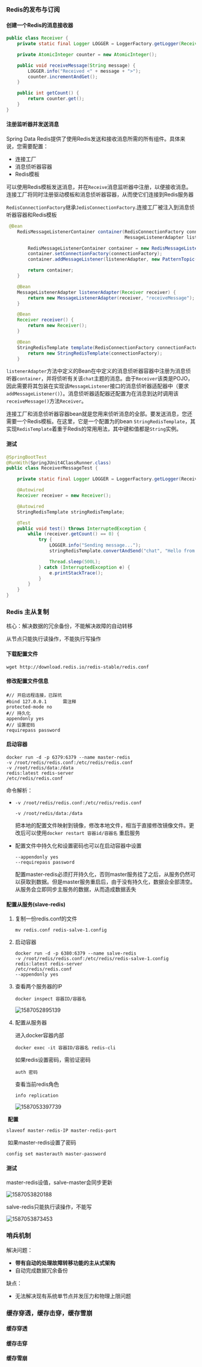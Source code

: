 ### Redis的发布与订阅

#### 创建一个Redis的消息接收器

```java
public class Receiver {
    private static final Logger LOGGER = LoggerFactory.getLogger(Receiver.class);

    private AtomicInteger counter = new AtomicInteger();

    public void receiveMessage(String message) {
        LOGGER.info("Received <" + message + ">");
        counter.incrementAndGet();
    }

    public int getCount() {
        return counter.get();
    }
}
```

#### 注册监听器并发送消息

Spring Data Redis提供了使用Redis发送和接收消息所需的所有组件。具体来说，您需要配置：

- 连接工厂
- 消息侦听器容器
- Redis模板

可以使用Redis模板发送消息，并在`Receive`消息监听器中注册，以便接收消息。连接工厂将同时注册驱动模板和消息侦听器容器，从而使它们连接到Redis服务器

`RedisConnectionFactory`继承`JedisConnectionFactory`.连接工厂被注入到消息侦听器容器和Redis模板

```java
 @Bean
    RedisMessageListenerContainer container(RedisConnectionFactory connectionFactory,
                                            MessageListenerAdapter listenerAdapter) {

        RedisMessageListenerContainer container = new RedisMessageListenerContainer();
        container.setConnectionFactory(connectionFactory);
        container.addMessageListener(listenerAdapter, new PatternTopic("chat"));

        return container;
    }

    @Bean
    MessageListenerAdapter listenerAdapter(Receiver receiver) {
        return new MessageListenerAdapter(receiver, "receiveMessage");
    }

    @Bean
    Receiver receiver() {
        return new Receiver();
    }

    @Bean
    StringRedisTemplate template(RedisConnectionFactory connectionFactory) {
        return new StringRedisTemplate(connectionFactory);
    }

```

`listenerAdapter`方法中定义的Bean在中定义的消息侦听器容器中注册为消息侦听器`container`，并将侦听有关该`chat`主题的消息。由于`Receiver`该类是POJO，因此需要将其包装在实现该`MessageListener`接口的消息侦听器适配器中（要求`addMessageListener()`）。消息侦听器适配器还配置为在消息到达时调用该`receiveMessage()`方法`Receiver`。

连接工厂和消息侦听器容器bean就是您用来侦听消息的全部。要发送消息，您还需要一个Redis模板。在这里，它是一个配置为的bean `StringRedisTemplate`，其实现`RedisTemplate`着重于Redis的常用用法，其中键和值都是`String`实例。

#### 测试

```java
@SpringBootTest
@RunWith(SpringJUnit4ClassRunner.class)
public class ReceiverMessageTest {

    private static final Logger LOGGER = LoggerFactory.getLogger(ReceiverMessageTest.class);

    @Autowired
    Receiver receiver = new Receiver();

    @Autowired
    StringRedisTemplate stringRedisTemplate;

    @Test
    public void test() throws InterruptedException {
        while (receiver.getCount() == 0) {
            try {
                LOGGER.info("Sending message...");
                stringRedisTemplate.convertAndSend("chat", "Hello from Redis!");

                Thread.sleep(500L);
            } catch (InterruptedException e) {
                e.printStackTrace();
            }
        }
    }
}
```



### Redis 主从复制

核心：解决数据的冗余备份，不能解决故障的自动转移

从节点只能执行读操作，不能执行写操作

#### 下载配置文件

```shell
wget http://download.redis.io/redis-stable/redis.conf
```

#### 修改配置文件信息

```shell
#// 开启远程连接，已踩坑
#bind 127.0.0.1      需注释
protected-mode no   
#// 持久化
appendonly yes
#// 设置密码
requirepass password
```

#### 启动容器

```shell
docker run -d -p 6379:6379 --name master-redis
-v /root/redis/redis.conf:/etc/redis/redis.conf 
-v /root/redis/data:/data 
redis:latest redis-server 
/etc/redis/redis.conf
```

命令解析：

- `-v /root/redis/redis.conf:/etc/redis/redis.conf `

  `-v /root/redis/data:/data `

  把本地的配置文件映射到镜像，修改本地文件，相当于直接修改镜像文件。更改后可以使用`docker restart 容器id/容器名` 重启服务

- 配置文件中持久化和设置密码也可以在启动容器中设置

  ```shell
  --appendonly yes
  --requirepass password
  ```

  

  配置master-redis必须打开持久化，否则master服务挂了之后，从服务仍然可以获取到数据。但是master服务重启后，由于没有持久化，数据会全部清空。从服务会立即同步主服务的数据，从而造成数据丢失

#### 配置从服务(slave-redis)

1. 复制一份redis.conf的文件

   ```shell
   mv redis.conf redis-salve-1.config
   ```

2. 启动容器

   ```shell
   docker run -d -p 6380:6379 --name salve-redis
   -v /root/redis/redis.conf:/etc/redis/redis-salve-1.config
   redis:latest redis-server 
   /etc/redis/redis.conf
   --appendonly yes
   ```

3. 查看两个服务器的IP

   ```shell
   docker inspect 容器ID/容器名
   ```

   ![1587052895139](E:\githubResp\SpringBoot-Demo\Cache\src\main\resources\images\1587052895139.png)

4. 配置从服务器

   进入docker容器内部

   ```shell
   docker exec -it 容器ID/容器名 redis-cli
   ```

   如果redis设置密码，需验证密码

   ```shell
   auth 密码
   ```

   查看当前redis角色

   ```shell
   info replication
   ```

   ![1587053397739](E:\githubResp\SpringBoot-Demo\Cache\src\main\resources\images\1587053397739.png)

​     **配置**

```she
slaveof master-redis-IP master-redis-port
```

​	如果master-redis设置了密码

```shell
config set masterauth master-password
```

#### 测试

master-redis设值，salve-master会同步更新

![1587053820188](E:\githubResp\SpringBoot-Demo\Cache\src\main\resources\images\1587053820188.png)

salve-redis只能执行读操作，不能写

![1587053873453](E:\githubResp\SpringBoot-Demo\Cache\src\main\resources\images\1587053873453.png)



### 哨兵机制

解决问题：

- **带有自动的处理故障转移功能的主从式架构**
- 自动完成数据冗余备份

缺点：

- 无法解决现有系统单节点并发压力和物理上限问题





### 缓存穿透，缓存击穿，缓存雪崩

#### 缓存穿透

#### 缓存击穿

#### 缓存雪崩



